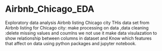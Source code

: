 # Airbnb_Chicago_EDA
Exploratory data analysis Airbnb listing Chicago city
THis data set from Airbnb listing for Chicago city: make processing on data ,data cleaning :delete missing values and coumlns we not use it make data visulazation to show relationship between columns in dataset and Know which features that affect on data using python packages and jupyter notebook.
